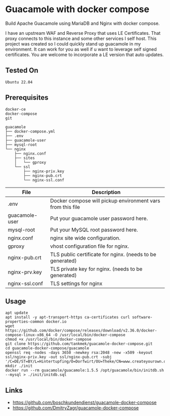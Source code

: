 # Guacamole with docker compose

Build Apache Guacamole using MariaDB and Nginx with docker compose.

I have an upstream WAF and Reverse Proxy that uses LE Certificates. That proxy connects to this instance and some other services I self host. This project was created so I could quickly stand up guacamole in my environment. It can work for you as well if u want to leverage self signed certificates. You are welcome to incorporate a LE version that auto updates.

## Tested On
`Ubuntu 22.04`  
 

## Prerequisites

`docker-ce`  
`docker-compose`  
`git`

```
guacamole
├── docker-compose.yml
├── .env
├── guacamole-user
├── mysql-root
└── nginx
    ├── nginx.conf
    ├── sites
    │   └── gproxy
    └── ssl
        ├── nginx-priv.key
        ├── nginx-pub.crt
        └── nginx-ssl.conf

```
| File | Description |
| --- | --- |
| .env | Docker compose will pickup environment vars from this file |
| guacamole-user | Put your guacamole user password here. |
| mysql-root | Put your MySQL root password here. |
| nginx.conf |nginx site wide configuration. |
| gproxy | vhost configuration file for nginx. |
| nginx-pub.crt | TLS public certificate for nginx. (needs to be generated) |
| nginx-prv.key | TLS private key for nginx. (needs to be generated) |
| nginx-ssl.conf | TLS settings for nginx |


## Usage

```
apt update
apt install -y apt-transport-https ca-certificates curl software-properties-common docker.io
wget https://github.com/docker/compose/releases/download/v2.36.0/docker-compose-linux-x86_64 -O /usr/local/bin/docker-compose
chmod +x /usr/local/bin/docker-compose
git clone https://github.com/tankmek/guacamole-docker-compose.git
cd guacamole-docker-compose/guacamole
openssl req -nodes -days 3650 -newkey rsa:2048 -new -x509 -keyout ssl/nginx-priv.key -out ssl/nginx-pub.crt -subj '/C=DE/ST=BY/L=Hintertupfing/O=Dorfwirt/OU=Theke/CN=www.createyourown.domain/emailAddress=docker@createyourown.domain'
mkdir ./init
docker run --rm guacamole/guacamole:1.5.5 /opt/guacamole/bin/initdb.sh --mysql > ./init/initdb.sql
```

## Links

- https://github.com/boschkundendienst/guacamole-docker-compose
- https://github.com/DmitryZagr/guacamole-docker-compose
